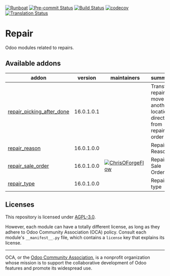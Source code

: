 
[![Runboat](https://img.shields.io/badge/runboat-Try%20me-875A7B.png)](https://runboat.odoo-community.org/builds?repo=OCA/repair&target_branch=16.0)
[![Pre-commit Status](https://github.com/OCA/repair/actions/workflows/pre-commit.yml/badge.svg?branch=16.0)](https://github.com/OCA/repair/actions/workflows/pre-commit.yml?query=branch%3A16.0)
[![Build Status](https://github.com/OCA/repair/actions/workflows/test.yml/badge.svg?branch=16.0)](https://github.com/OCA/repair/actions/workflows/test.yml?query=branch%3A16.0)
[![codecov](https://codecov.io/gh/OCA/repair/branch/16.0/graph/badge.svg)](https://codecov.io/gh/OCA/repair)
[![Translation Status](https://translation.odoo-community.org/widgets/repair-16-0/-/svg-badge.svg)](https://translation.odoo-community.org/engage/repair-16-0/?utm_source=widget)

<!-- /!\ do not modify above this line -->

# Repair

Odoo modules related to repairs.

<!-- /!\ do not modify below this line -->

<!-- prettier-ignore-start -->

[//]: # (addons)

Available addons
----------------
addon | version | maintainers | summary
--- | --- | --- | ---
[repair_picking_after_done](repair_picking_after_done/) | 16.0.1.0.1 |  | Transfer repaired move to another location directly from repaire order
[repair_reason](repair_reason/) | 16.0.1.0.0 |  | Repair Reason
[repair_sale_order](repair_sale_order/) | 16.0.1.0.0 | [![ChrisOForgeFlow](https://github.com/ChrisOForgeFlow.png?size=30px)](https://github.com/ChrisOForgeFlow) | Repair To Sale Order
[repair_type](repair_type/) | 16.0.1.0.0 |  | Repair type

[//]: # (end addons)

<!-- prettier-ignore-end -->

## Licenses

This repository is licensed under [AGPL-3.0](LICENSE).

However, each module can have a totally different license, as long as they adhere to Odoo Community Association (OCA)
policy. Consult each module's `__manifest__.py` file, which contains a `license` key
that explains its license.

----
OCA, or the [Odoo Community Association](http://odoo-community.org/), is a nonprofit
organization whose mission is to support the collaborative development of Odoo features
and promote its widespread use.
